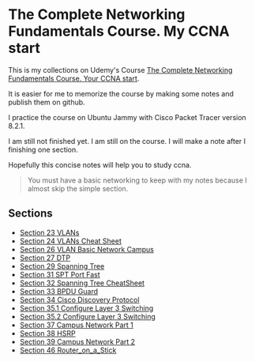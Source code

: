 # The Complete Networking Fundamentals Course. My CCNA start

This is my collections on Udemy's Course [The Complete Networking Fundamentals Course. Your CCNA start](https://www.udemy.com/course/complete-networking-fundamentals-course-ccna-start/).

It is easier for me to memorize the course by making some notes and publish them on github.

I practice the course on Ubuntu Jammy with Cisco Packet Tracer version 8.2.1.

I am still not finished yet. I am still on the course. I will make a note after I finishing one section.

Hopefully this concise notes will help you to study ccna.

>You must have a basic networking to keep with my notes because I almost skip the simple section.

## Sections

- [Section 23 VLANs](https://github.com/awarmanf/road_to_ccna/tree/master/23_VLAN_Introduction)
- [Section 24 VLANs Cheat Sheet](https://github.com/awarmanf/road_to_ccna/tree/master/24_VLANs_CheatSheet)
- [Section 26 VLAN Basic Network Campus](https://github.com/awarmanf/road_to_ccna/tree/master/26_VLAN_Basic)
- [Section 27 DTP](https://github.com/awarmanf/road_to_ccna/tree/master/27_DTP)
- [Section 29 Spanning Tree](https://github.com/awarmanf/road_to_ccna/tree/master/29_Spanning_Tree)
- [Section 31 SPT Port Fast](https://github.com/awarmanf/road_to_ccna/tree/development/31_SPT_Port_Fast)
- [Section 32 Spanning Tree CheatSheet](https://github.com/awarmanf/road_to_ccna/tree/master/32_SPT_CheatSheet)
- [Section 33 BPDU Guard](https://github.com/awarmanf/road_to_ccna/tree/master/33_BPDU_Guard)
- [Section 34 Cisco Discovery Protocol](https://github.com/awarmanf/road_to_ccna/tree/master/34_Cisco_Discovery_Protocol)
- [Section 35.1 Configure Layer 3 Switching](https://github.com/awarmanf/road_to_ccna/tree/master/35.1_Configure_Layer_3_Switching)
- [Section 35.2 Configure Layer 3 Switching](https://github.com/awarmanf/road_to_ccna/tree/master/35.2_Configure_Layer_3_Switching)
- [Section 37 Campus Network Part 1](https://github.com/awarmanf/road_to_ccna/tree/master/37_Campus_Network_Part_1)
- [Section 38 HSRP](https://github.com/awarmanf/road_to_ccna/tree/master/38_HSRP)
- [Section 39 Campus Network Part 2](https://github.com/awarmanf/road_to_ccna/tree/master/39_Campus_Network_Part_2)
- [Section 46 Router_on_a_Stick](https://github.com/awarmanf/road_to_ccna/tree/master/46_Router_on_a_Stick/)

